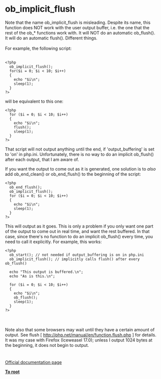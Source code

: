 # ob_implicit_flush



Note that the name ob_implicit_flush is misleading. Despite its name, this function does NOT work with the user output buffer, i.e. the one that the rest of the ob_* functions work with. It will NOT do an automatic ob_flush(). It will do an automatic flush(). Different things.<br><br>For example, the following script:<br><br>

```
<?php
  ob_implicit_flush();
  for($i = 0; $i < 10; $i++)
  {
    echo "$i\n";
    sleep(1);
  }
?>
```


will be equivalent to this one:



```
<?php
  for ($i = 0; $i < 10; $i++)
  {
    echo "$i\n";
    flush();
    sleep(1);
  }
?>
```


That script will not output anything until the end, if 'output_buffering' is set to 'on' in php.ini. Unfortunately, there is no way to do an implicit ob_flush() after each output, that I am aware of.

If you want the output to come out as it is generated, one solution is to *also* add ob_end_clean() or ob_end_flush() to the beginning of the script:



```
<?php
  ob_end_flush();
  ob_implicit_flush();
  for ($i = 0; $i < 10; $i++)
  {
    echo "$i\n";
    sleep(1);
  }
?>
```


This will output as it goes. This is only a problem if you only want one part of the output to come out in real time, and want the rest buffered. In that case, since there's no function to do an implicit ob_flush() every time, you need to call it explicitly. For example, this works:



```
<?php
  ob_start(); // not needed if output_buffering is on in php.ini
  ob_implicit_flush(); // implicitly calls flush() after every ob_flush()

  echo "This output is buffered.\n";
  echo "As is this.\n";

  for ($i = 0; $i < 10; $i++)
  {
    echo "$i\n";
    ob_flush();
    sleep(1);
  }
?>
```
<br><br>Note also that some browsers may wait until they have a certain amount of output. See flush [ http://php.net/manual/en/function.flush.php ] for details. It was my case with Firefox (Iceweasel 17.0); unless I output 1024 bytes at the beginning, it does not begin to output.  

#

[Official documentation page](https://www.php.net/manual/en/function.ob-implicit-flush.php)

**[To root](/README.md)**